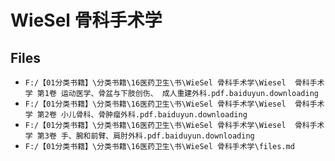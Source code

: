 # WieSel 骨科手术学

## Files

- `F:/【01分类书籍】\分类书籍\16医药卫生\书\WieSel 骨科手术学\Wiesel  骨科手术学 第1卷 运动医学、骨盆与下肢创伤、 成人重建外科.pdf.baiduyun.downloading`
- `F:/【01分类书籍】\分类书籍\16医药卫生\书\WieSel 骨科手术学\Wiesel  骨科手术学 第2卷 小儿骨科、骨肿瘤外科.pdf.baiduyun.downloading`
- `F:/【01分类书籍】\分类书籍\16医药卫生\书\WieSel 骨科手术学\Wiesel  骨科手术学 第3卷 手、腕和前臂、肩肘外科.pdf.baiduyun.downloading`
- `F:/【01分类书籍】\分类书籍\16医药卫生\书\WieSel 骨科手术学\files.md`
